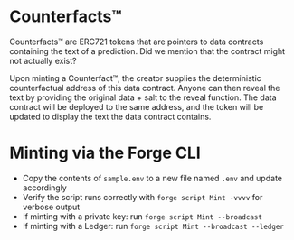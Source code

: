 # Counterfacts™

Counterfacts™ are ERC721 tokens that are pointers to data contracts containing the text of a prediction. Did we mention that
the contract might not actually exist?

Upon minting a Counterfact™, the creator supplies the deterministic counterfactual address of this data contract. Anyone can then reveal the text by providing the original data + salt to the reveal function. The data contract will be deployed to the same address, and the token will be updated to display the text the data contract contains.

# Minting via the Forge CLI

-   Copy the contents of `sample.env` to a new file named `.env` and update accordingly
-   Verify the script runs correctly with `forge script Mint -vvvv` for verbose output
-   If minting with a private key: run `forge script Mint --broadcast`
-   If minting with a Ledger: run `forge script Mint --broadcast --ledger`
